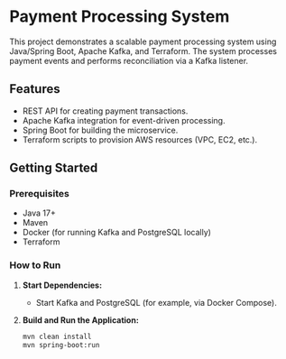 # Payment Processing System

This project demonstrates a scalable payment processing system using Java/Spring Boot, Apache Kafka, and Terraform. The system processes payment events and performs reconciliation via a Kafka listener.

## Features
- REST API for creating payment transactions.
- Apache Kafka integration for event-driven processing.
- Spring Boot for building the microservice.
- Terraform scripts to provision AWS resources (VPC, EC2, etc.).

## Getting Started

### Prerequisites
- Java 17+
- Maven
- Docker (for running Kafka and PostgreSQL locally)
- Terraform

### How to Run

1. **Start Dependencies:**
   - Start Kafka and PostgreSQL (for example, via Docker Compose).

2. **Build and Run the Application:**
   ```bash
   mvn clean install
   mvn spring-boot:run

